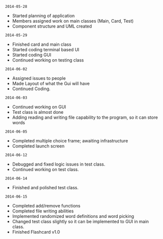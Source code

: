 `2014-05-28`
- Started planning of application
- Members assigned work on main classes (Main, Card, Test)
- Component structure and UML created

`2014-05-29`
- Finished card and main class
- Started coding terminal based UI
- Started coding GUI
- Continued working on testing class


`2014-06-02`
- Assigned  issues to people
- Made Layout of what the Gui will have
- Continued Coding.

`2014-06-03`
- Continued working on GUI
- Test class is almost done
- Adding reading and writing file capability to the program, so it can store words

`2014-06-05`
- Completed multiple choice frame; awaiting infrastructure
- Completed launch screen

`2014-06-12`
- Debugged and fixed logic issues in test class.
- Continued working on test class.

`2014-06-14`
- Finished and polished test class.

`2014-06-15`
- Completed add/remove functions
- Completed file writing abilities
- Implemented randomized word definitions and word picking
- Changed test class slightly so it can be implemented to GUI in main class.
- Finished Flashcard v1.0
